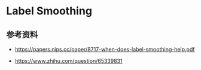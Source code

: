 # Label Smoothing



## 参考资料

* <https://papers.nips.cc/paper/8717-when-does-label-smoothing-help.pdf>

* <https://www.zhihu.com/question/65339831>